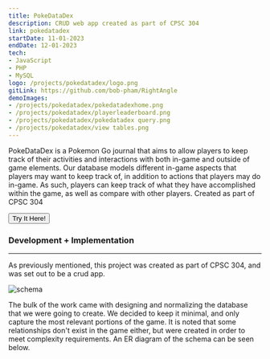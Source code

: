 ```yaml
---
title: PokeDataDex
description: CRUD web app created as part of CPSC 304
link: pokedatadex
startDate: 11-01-2023
endDate: 12-01-2023
tech: 
- JavaScript
- PHP
- MySQL
logo: /projects/pokedatadex/logo.png
gitLink: https://github.com/bob-pham/RightAngle
demoImages:
- /projects/pokedatadex/pokedatadexhome.png
- /projects/pokedatadex/playerleaderboard.png
- /projects/pokedatadex/pokedatadex query.png
- /projects/pokedatadex/view tables.png
---
```


PokeDataDex is a Pokemon Go journal that aims to allow players to keep track of their activities and interactions with both in-game and outside of game elements. Our database models different in-game aspects that players may want to keep track of, in addition to actions that players may do in-game. As such, players can keep track of what they have accomplished within the game, as well as compare with other players. Created as part of CPSC 304

<div className="grid place-items-center">
    <a href="https://www.students.cs.ubc.ca/~bobpham/PokeDataDex.php?">
    <button className="bg-zinc-950 border border-white rounded-3xl px-3 text-white">
            Try It Here!
    </button>
    </a>
</div>

### Development + Implementation

---

As previously mentioned, this project was created as part of CPSC 304, and was set out to be a crud app.

![schema](/projects/pokedatadex/schema.png)

The bulk of the work came with designing and normalizing the database that we were going to create. We decided to keep it minimal, and only capture the most relevant portions of the game. It is noted that some relationships don't exist in the game either, but were created in order to meet complexity requirements. An ER diagram of the schema can be seen below.
